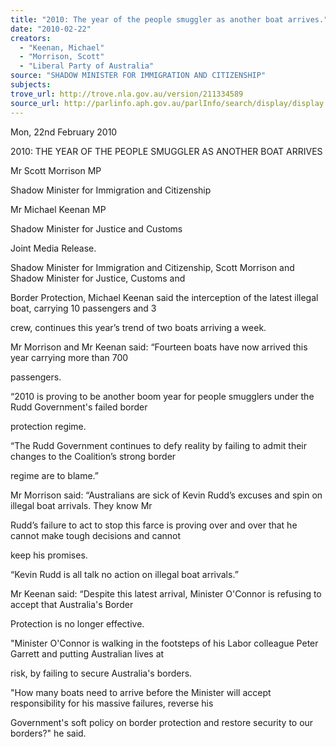 ```yaml
---
title: "2010: The year of the people smuggler as another boat arrives."
date: "2010-02-22"
creators:
  - "Keenan, Michael"
  - "Morrison, Scott"
  - "Liberal Party of Australia"
source: "SHADOW MINISTER FOR IMMIGRATION AND CITIZENSHIP"
subjects:
trove_url: http://trove.nla.gov.au/version/211334589
source_url: http://parlinfo.aph.gov.au/parlInfo/search/display/display.w3p;query=Id%3A%22media/pressrel/U4ZV6%22
---
```


 Mon, 22nd February 2010  

 2010: THE YEAR OF THE PEOPLE SMUGGLER AS ANOTHER BOAT  ARRIVES 

 Mr Scott Morrison MP  

 Shadow Minister for Immigration and Citizenship 

 

 Mr Michael Keenan MP  

 Shadow Minister for Justice and Customs 

 Joint Media Release.  

 Shadow Minister for Immigration and Citizenship, Scott Morrison and Shadow Minister for Justice, Customs and 

 Border Protection, Michael Keenan said the interception of the latest illegal boat, carrying 10 passengers and 3 

 crew, continues this year’s trend of two boats arriving a week.  

 Mr Morrison and Mr Keenan said: “Fourteen boats have now arrived this year carrying more than 700 

 passengers.  

 “2010 is proving to be another boom year for people smugglers under the Rudd Government's failed border 

 protection regime.  

 “The Rudd Government continues to defy reality by failing to admit their changes to the Coalition’s strong border 

 regime are to blame.”  

 Mr Morrison said: “Australians are sick of Kevin Rudd’s excuses and spin on illegal boat arrivals. They know Mr 

 Rudd’s failure to act to stop this farce is proving over and over that he cannot make tough decisions and cannot 

 keep his promises.  

 “Kevin Rudd is all talk no action on illegal boat arrivals.”  

 Mr Keenan said: “Despite this latest arrival, Minister O'Connor is refusing to accept that Australia's Border 

 Protection is no longer effective.  

 "Minister O'Connor is walking in the footsteps of his Labor colleague Peter Garrett and putting Australian lives at 

 risk, by failing to secure Australia's borders.  

 "How many boats need to arrive before the Minister will accept responsibility for his massive failures, reverse his 

 Government's soft policy on border protection and restore security to our borders?" he said.    

